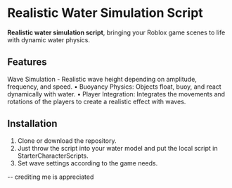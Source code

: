# Realistic Water Simulation Script

**Realistic water simulation script**, bringing your Roblox game scenes to life with dynamic water physics.

## Features
Wave Simulation - Realistic wave height depending on amplitude, frequency, and speed.
• Buoyancy Physics: Objects float, buoy, and react dynamically with water.
• Player Integration: Integrates the movements and rotations of the players to create a realistic effect with waves.

## Installation
1. Clone or download the repository.
2. Just throw the script into your water model and put the local script in StarterCharacterScripts.
3. Set wave settings according to the game needs.

-- crediting me is appreciated
